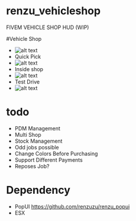 # renzu_vehicleshop
FIVEM VEHICLE SHOP HUD (WIP)

#Vehicle Shop
- ![alt text](https://i.imgur.com/zXDIuqm.png)
- Quick Pick
- ![alt text](https://i.imgur.com/hqYQUpl.png)
- Inside shop
- ![alt text](https://i.imgur.com/vkNWRfw.png)
- Test Drive
- ![alt text](https://i.imgur.com/apcGFUT.png)

# todo
- PDM Management
- Multi Shop
- Stock Management
- Odd jobs possible
- Change Colors Before Purchasing
- Support Different Payments
- Reposes Job?

# Dependency
- PopUI https://github.com/renzuzu/renzu_popui
- ESX
